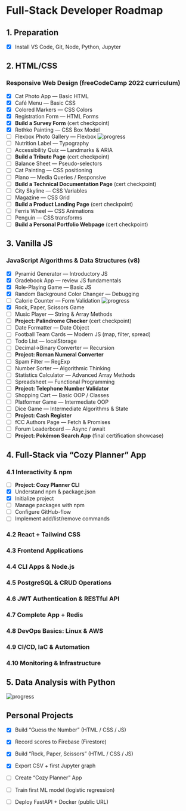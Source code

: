 # Full‑Stack Developer Roadmap

## 1. Preparation
- [x] Install VS Code, Git, Node, Python, Jupyter

## 2. HTML/CSS
### Responsive Web Design (freeCodeCamp 2022 curriculum)
- [x] Cat Photo App — Basic HTML
- [x] Café Menu — Basic CSS
- [x] Colored Markers — CSS Colors
- [x] Registration Form — HTML Forms
- [x] **Build a Survey Form** (cert checkpoint)
- [x] Rothko Painting — CSS Box Model
- [ ] Flexbox Photo Gallery — Flexbox ![progress](https://img.shields.io/badge/Progress-0%25-brightgreen)
- [ ] Nutrition Label — Typography
- [ ] Accessibility Quiz — Landmarks & ARIA
- [ ] **Build a Tribute Page** (cert checkpoint)
- [ ] Balance Sheet — Pseudo-selectors
- [ ] Cat Painting — CSS positioning
- [ ] Piano — Media Queries / Responsive
- [ ] **Build a Technical Documentation Page** (cert checkpoint)
- [ ] City Skyline — CSS Variables
- [ ] Magazine — CSS Grid
- [ ] **Build a Product Landing Page** (cert checkpoint)
- [ ] Ferris Wheel — CSS Animations
- [ ] Penguin — CSS transforms
- [ ] **Build a Personal Portfolio Webpage** (cert checkpoint)

## 3. Vanilla JS
### JavaScript Algorithms & Data Structures (v8)
- [x] Pyramid Generator — Introductory JS
- [x] Gradebook App — review JS fundamentals
- [x] Role-Playing Game — Basic JS
- [x] Random Background Color Changer — Debugging
- [ ] Calorie Counter — Form Validation ![progress](https://img.shields.io/badge/Progress-44%25-brightgreen)
- [x] Rock, Paper, Scissors Game
- [ ] Music Player — String & Array Methods
- [ ] **Project: Palindrome Checker** (cert checkpoint)
- [ ] Date Formatter — Date Object
- [ ] Football Team Cards — Modern JS (map, filter, spread)
- [ ] Todo List — localStorage
- [ ] Decimal→Binary Converter — Recursion
- [ ] **Project: Roman Numeral Converter**
- [ ] Spam Filter — RegExp
- [ ] Number Sorter — Algorithmic Thinking
- [ ] Statistics Calculator — Advanced Array Methods
- [ ] Spreadsheet — Functional Programming
- [ ] **Project: Telephone Number Validator**
- [ ] Shopping Cart — Basic OOP / Classes
- [ ] Platformer Game — Intermediate OOP
- [ ] Dice Game — Intermediate Algorithms & State
- [ ] **Project: Cash Register**
- [ ] fCC Authors Page — Fetch & Promises
- [ ] Forum Leaderboard — Async / await
- [ ] **Project: Pokémon Search App** (final certification showcase)

## 4. Full‑Stack via “Cozy Planner” App
### 4.1 Interactivity & npm 
- [ ] **Project: Cozy Planner CLI**
- [x] Understand npm & package.json
- [x] Initialize project  
- [ ] Manage packages with npm   
- [ ] Configure GitHub-flow  
- [ ] Implement add/list/remove commands
### 4.2 React + Tailwind CSS  
### 4.3 Frontend Applications  
### 4.4 CLI Apps & Node.js  
### 4.5 PostgreSQL & CRUD Operations  
### 4.6 JWT Authentication & RESTful API  
### 4.7 Complete App + Redis  
### 4.8 DevOps Basics: Linux & AWS  
### 4.9 CI/CD, IaC & Automation  
### 4.10 Monitoring & Infrastructure

## 5. Data Analysis with Python
![progress](https://img.shields.io/badge/Progress-11%25-brightgreen)

## Personal Projects
- [x] Build “Guess the Number” (HTML / CSS / JS)
- [x] Record scores to Firebase (Firestore)
- [x] Build “Rock, Paper, Scissors” (HTML / CSS / JS)
- [x] Export CSV + first Jupyter graph
- [ ] Create “Cozy Planner” App 
- [ ] Train first ML model (logistic regression)
- [ ] Deploy FastAPI + Docker (public URL)

